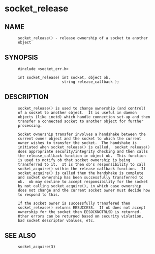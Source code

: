 # socket_release
## NAME
          socket_release() - release ownership of a socket to another
          object

## SYNOPSIS
          #include <socket_err.h>

          int socket_release( int socket, object ob,
                              string release_callback );

## DESCRIPTION
          socket_release() is used to change ownership (and control)
          of a socket to another object.  It is useful in daemon
          objects (like inetd) which handle connection set-up and then
          transfer a connected socket to another object for further
          processing.

          Socket ownership transfer involves a handshake between the
          current owner object and the socket to which the current
          owner wishes to transfer the socket.  The handshake is
          initiated when socket_release() is called.  socket_release()
          does appropriate security/integrity checking and then calls
          the release_callback function in object ob.  This function
          is used to notify ob that socket ownership is being
          transferred to it.  It is then ob's responsibility to call
          socket_acquire() within the release callback function.  If
          socket_acquire() is called then the handshake is complete
          and socket ownership has been successfully transferred to
          ob.  ob may decline to accept responsibility for the socket
          by not calling socket_acquire(), in which case ownership
          does not change and the current socket owner must decide how
          to respond to this.

          If the socket owner is successfully transfered then
          socket_release() returns EESUCCESS.  If ob does not accept
          ownership for the socket then EESOCKNOTRLSD is returned.
          Other errors can be returned based on security violation,
          bad socket descriptor vbalues, etc.

## SEE ALSO
          socket_acquire(3)
